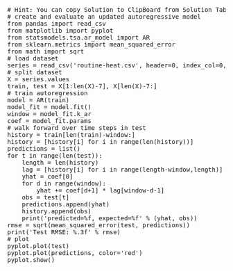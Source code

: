 <pre class="file" data-target="clipboard">
# Hint: You can copy Solution to ClipBoard from Solution Tab
# create and evaluate an updated autoregressive model
from pandas import read_csv
from matplotlib import pyplot
from statsmodels.tsa.ar_model import AR
from sklearn.metrics import mean_squared_error
from math import sqrt
# load dataset
series = read_csv('routine-heat.csv', header=0, index_col=0, parse_dates=True, squeeze=True)
# split dataset
X = series.values
train, test = X[1:len(X)-7], X[len(X)-7:]
# train autoregression
model = AR(train)
model_fit = model.fit()
window = model_fit.k_ar
coef = model_fit.params
# walk forward over time steps in test
history = train[len(train)-window:]
history = [history[i] for i in range(len(history))]
predictions = list()
for t in range(len(test)):
	length = len(history)
	lag = [history[i] for i in range(length-window,length)]
	yhat = coef[0]
	for d in range(window):
		yhat += coef[d+1] * lag[window-d-1]
	obs = test[t]
	predictions.append(yhat)
	history.append(obs)
	print('predicted=%f, expected=%f' % (yhat, obs))
rmse = sqrt(mean_squared_error(test, predictions))
print('Test RMSE: %.3f' % rmse)
# plot
pyplot.plot(test)
pyplot.plot(predictions, color='red')
pyplot.show()
</pre>

